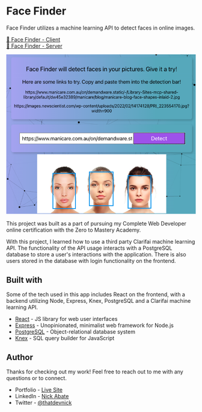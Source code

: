 # Face Finder

Face Finder utilizes a machine learning API to detect faces in online images.

[🔗 Face Finder - Client](https://github.com/nickabate/facefinder-client)  
[🔗 Face Finder - Server](https://github.com/nickabate/facefinder-server)

![Demo screenshot](./facefinder.png)

This project was built as a part of pursuing my Complete Web Developer online certification with the Zero to Mastery Academy.

With this project, I learned how to use a third party Clarifai machine learning API. The functionality of the API usage interacts with a PostgreSQL database to store a user's interactions with the application. There is also users stored in the database with login functionality on the frontend.

## Built with

Some of the tech used in this app includes React on the frontend, with a backend utilizing Node, Express, Knex, PostgreSQL and a Clarifai machine learning API.

- [React](https://reactjs.org/) - JS library for web user interfaces
- [Express](https://expressjs.com/) - Unopinionated, minimalist web framework for Node.js
- [PostgreSQL](https://www.postgresql.org/) - Object-relational database system
- [Knex](https://knexjs.org/) - SQL query builder for JavaScript

## Author

Thanks for checking out my work! Feel free to reach out to me with any questions or to connect.

- Portfolio - [Live Site](https://nickabate.dev/)
- LinkedIn - [Nick Abate](https://www.linkedin.com/in/nick-abate/)
- Twitter - [@thatdevnick](https://twitter.com/thatdevnick)
